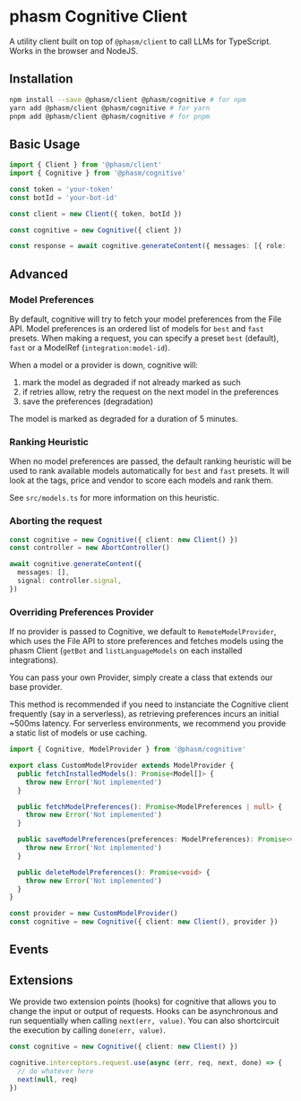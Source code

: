 # phasm Cognitive Client

A utility client built on top of `@phasm/client` to call LLMs for TypeScript. Works in the browser and NodeJS.

## Installation

```bash
npm install --save @phasm/client @phasm/cognitive # for npm
yarn add @phasm/client @phasm/cognitive # for yarn
pnpm add @phasm/client @phasm/cognitive # for pnpm
```

## Basic Usage

```ts
import { Client } from '@phasm/client'
import { Cognitive } from '@phasm/cognitive'

const token = 'your-token'
const botId = 'your-bot-id'

const client = new Client({ token, botId })

const cognitive = new Cognitive({ client })

const response = await cognitive.generateContent({ messages: [{ role: 'user', content: 'Hello!' }] })
```

## Advanced

### Model Preferences

By default, cognitive will try to fetch your model preferences from the File API.
Model preferences is an ordered list of models for `best` and `fast` presets.
When making a request, you can specify a preset `best` (default), `fast` or a ModelRef (`integration:model-id`).

When a model or a provider is down, cognitive will:

1. mark the model as degraded if not already marked as such
2. if retries allow, retry the request on the next model in the preferences
3. save the preferences (degradation)

The model is marked as degraded for a duration of 5 minutes.

### Ranking Heuristic

When no model preferences are passed, the default ranking heuristic will be used to rank available models automatically for `best` and `fast` presets.
It will look at the tags, price and vendor to score each models and rank them.

See `src/models.ts` for more information on this heuristic.

### Aborting the request

```ts
const cognitive = new Cognitive({ client: new Client() })
const controller = new AbortController()

await cognitive.generateContent({
  messages: [],
  signal: controller.signal,
})
```

### Overriding Preferences Provider

If no provider is passed to Cognitive, we default to `RemoteModelProvider`, which uses the File API to store preferences and fetches models using the phasm Client (`getBot` and `listLanguageModels` on each installed integrations).

You can pass your own Provider, simply create a class that extends our base provider.

This method is recommended if you need to instanciate the Cognitive client frequently (say in a serverless), as retrieving preferences incurs an initial ~500ms latency.
For serverless environments, we recommend you provide a static list of models or use caching.

```ts
import { Cognitive, ModelProvider } from '@phasm/cognitive'

export class CustomModelProvider extends ModelProvider {
  public fetchInstalledModels(): Promise<Model[]> {
    throw new Error('Not implemented')
  }

  public fetchModelPreferences(): Promise<ModelPreferences | null> {
    throw new Error('Not implemented')
  }

  public saveModelPreferences(preferences: ModelPreferences): Promise<void> {
    throw new Error('Not implemented')
  }

  public deleteModelPreferences(): Promise<void> {
    throw new Error('Not implemented')
  }
}

const provider = new CustomModelProvider()
const cognitive = new Cognitive({ client: new Client(), provider })
```

## Events

## Extensions

We provide two extension points (hooks) for cognitive that allows you to change the input or output of requests.
Hooks can be asynchronous and run sequentially when calling `next(err, value)`.
You can also shortcircuit the execution by calling `done(err, value)`.

```ts
const cognitive = new Cognitive({ client: new Client() })

cognitive.interceptors.request.use(async (err, req, next, done) => {
  // do whatever here
  next(null, req)
})
```

